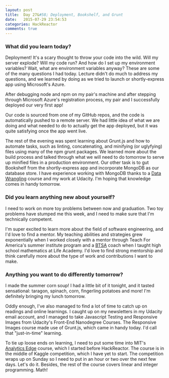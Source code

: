 ```yaml
---
layout: post
title:  Day 27&#58; Deployment, Bookshelf, and Grunt
date:   2015-07-29 23:54:53
categories: HackReactor
comments: true
---
```


### What did you learn today?

Deployment! It's a scary thought to throw your code into the wild. Will my server explode? Will my code run? And how do I set up my environment variables? Wait, what are environment variables anyway? These are some of the many questions I had today. Lecture didn't do much to address my questions, and we learned by doing as we tried to launch or shortly-express app using Microsoft's Azure.

After debugging node and npm on my pair's machine and after stepping through Microsoft Azure's registration process, my pair and I successfully deployed our very first app!

Our code is sourced from one of my GitHub repos, and the code is automatically pushed to a remote server. We had little idea of what we are doing and what needed to do to actually get the app deployed, but it was quite satisfying once the app went live.

The rest of the evening was spent learning about Grunt.js and how to automate tasks, such as linting, concatenating, and minifying (or uglyfying) files using many of the npm grunt packages. We learned more about the build process and talked through what we will need to do tomorrow to serve up minified files in a production environment. Our other task is to gut Bookshelf from the shortly-express app and incorporate MongoDB as our database store. I have experience working with MongoDB thanks to a [Data Wrangling](https://www.udacity.com/course/data-wrangling-with-mongodb--ud032) course and my work at Udacity. I'm hoping that knowledge comes in handy tomorrow.

### Did you learn anything new about yourself?

I need to work on more toy problems between now and graduation. Two toy problems have stumped me this week, and I need to make sure that I'm technically competent.

I'm super excited to learn more about the field of software engineering, and I'd love to find a mentor. My teaching abilities and strategies grew exponentially when I worked closely with a mentor through Teach For America's summer institute program and a [BTSA](http://www.btsa.ca.gov/) coach when I taught high school mathematics at Life Academy. I'd love to find strong mentorship and think carefully more about the type of work and contributions I want to make.

### Anything you want to do differently tomorrow?

I made the summer corn soup! I had a little bit of it tonight, and it tasted sensational: taragon, spinach, corn, fingerling potatoes and more! I'm definitely bringing my lunch tomorrow.

Oddly enough, I've also managed to find a lot of time to catch up on readings and online learnings. I caught up on my newsletters in my Udacity email account, and I managed to take Javascript Testing and Responsive Images from Udacity's Front-End Nanodegree Courses. The Responsive Images course made use of Grunt.js, which came in handy today. I'd call that "just-in-time" learning.

To tie up loose ends on learning, I need to put some time into MIT's [Analytics Edge](https://www.edx.org/course/analytics-edge-mitx-15-071x-0) course, which I started before HackReactor. The course is in the middle of Kaggle competition, which I have yet to start. The competition wraps up on Sunday so I need to put in an hour or two over the next few days. Let's do it. Besides, the rest of the course covers linear and integer programming. Math!
